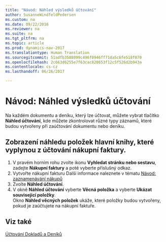 ```yaml
---
title: "Návod: Náhled výsledků účtování"
author: SusanneWindfeldPedersen
ms.custom: na
ms.date: 09/22/2016
ms.reviewer: na
ms.suite: na
ms.tgt_pltfrm: na
ms.topic: article
ms.prod: dynamics-nav-2017
ms.translationtype: Human Translation
ms.sourcegitcommit: 51adfb3588099c496f0946ff71da5c6fe518f070
ms.openlocfilehash: 2c663d6255e7f63cac828653f12c5f526d2b943a
ms.contentlocale: cs-cz
ms.lasthandoff: 06/26/2017

---
```

    
# <a name="how-to-preview-posting-results"></a>Návod: Náhled výsledků účtování
Na každém dokumentu a deníku, který lze účtovat, můžete vybrat tlačítko **Náhled účtování**, kde můžete zkontrolovat různé typy záznamů, které budou vytvořeny při zaúčtování dokumentu nebo deníku.

## <a name="to-preview-gl-entries-that-will-result-from-posting-a-purchase-invoice"></a>Zobrazení náhledu položek hlavní knihy, které vyplynou z účtování nákupní faktury.
1. V pravém horním rohu zvolte ikonu **Vyhledat stránku nebo sestavu**, zadejte **Nákupní faktury** a poté vyberte příslušný odkaz.
2. Vytvořte nákupní fakturu Další informace naleznete v tématu [Návod: zaznamenávání nákupů](purchasing-how-record-purchases.md)
3. Zvolte **Náhled účtování**.
4. V okně **Náhled účtování** vyberte **Věcná položka** a vyberte **Ukázat související položky**.  
Okno **Náhled věcných položek** ukáže, které položky budou vytvořeny, pokud je zaúčtujete na nákupní faktuře.

## <a name="see-also"></a>Viz také
[Účtování Dokladů a Deníků](ui-post-documents-journals.md)


